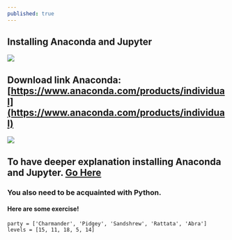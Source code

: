 ```yaml
---
published: true
---
```

## Installing Anaconda and Jupyter

![]({{site.baseurl}}//images/anaconda.png)

## Download link Anaconda: [https://www.anaconda.com/products/individual](https://www.anaconda.com/products/individual)


![]({{site.baseurl}}//images/jupyter.png)
## To have deeper explanation installing Anaconda and Jupyter. [Go Here](https://github.com/Zofserif/Linear-Algebra/blob/master/Lab%201%20-%20Getting%20Acquainted%20with%20Python/LinAlg%20Lab%201.ipynb)

### You also need to be acquainted with Python.
#### Here are some exercise!

	party = ['Charmander', 'Pidgey', 'Sandshrew', 'Rattata', 'Abra']
	levels = [15, 11, 18, 5, 14]
